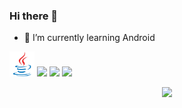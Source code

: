 ### Hi there 👋

- 🌱 I’m currently learning Android

<img src="https://raw.githubusercontent.com/devicons/devicon/master/icons/java/java-original.svg" height=40 widht=40> <img src="https://img.shields.io/badge/-kotlin-006a71?style=plastic&logo=kotlin"> <img src="https://img.shields.io/badge/Android_Studio-3DDC84?style=plastic&logo=android"> <img src="https://img.shields.io/badge/-Git-black?style=plastic&logo=git"> 

<p align="center"> 
   <img height="50%" width="auto" src ="https://github-readme-stats.vercel.app/api/top-langs/?username=agam33&layout=compact&hide_border=true&theme=darcula&bg_color=00000000&langs_count=6&hide=jupyter%20notebook,tex,css,php">
</p>


<!--
**Agam33/Agam33** is a ✨ _special_ ✨ repository because its `README.md` (this file) appears on your GitHub profile.

Here are some ideas to get you started:

- 🔭 I’m currently working on ...
- 🌱 I’m currently learning ...
- 👯 I’m looking to collaborate on ...
- 🤔 I’m looking for help with ...
- 💬 Ask me about ...
- 📫 How to reach me: ...
- 😄 Pronouns: ...
- ⚡ Fun fact: ...
-->
